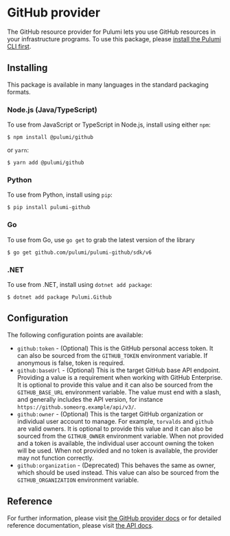 # GitHub provider

The GitHub resource provider for Pulumi lets you use GitHub resources in your infrastructure programs. 
To use this package, please [install the Pulumi CLI first](https://pulumi.io/reference/cli/).

## Installing

This package is available in many languages in the standard packaging formats.

### Node.js (Java/TypeScript)

To use from JavaScript or TypeScript in Node.js, install using either `npm`:

    $ npm install @pulumi/github

or `yarn`:

    $ yarn add @pulumi/github

### Python

To use from Python, install using `pip`:

    $ pip install pulumi-github

### Go

To use from Go, use `go get` to grab the latest version of the library

    $ go get github.com/pulumi/pulumi-github/sdk/v6

### .NET

To use from .NET, install using `dotnet add package`:

    $ dotnet add package Pulumi.Github

## Configuration

The following configuration points are available:

- `github:token` - (Optional) This is the GitHub personal access token. It can also be sourced from the `GITHUB_TOKEN`
  environment variable. If anonymous is false, token is required.
- `github:baseUrl` - (Optional) This is the target GitHub base API endpoint. Providing a value is a requirement when
  working with GitHub Enterprise. It is optional to provide this value and it can also be sourced from the `GITHUB_BASE_URL`
  environment variable. The value must end with a slash, and generally includes the API version, for instance
  `https://github.someorg.example/api/v3/`.
- `github:owner` - (Optional) This is the target GitHub organization or individual user account to manage. For example, 
  `torvalds` and `github` are valid owners. It is optional to provide this value and it can also be sourced from the 
  `GITHUB_OWNER` environment variable. When not provided and a token is available, the individual user account owning 
  the token will be used. When not provided and no token is available, the provider may not function correctly.
- `github:organization` - (Deprecated) This behaves the same as owner, which should be used instead. This value can also 
  be sourced from the `GITHUB_ORGANIZATION` environment variable.

## Reference

For further information, please visit [the GitHub provider docs](https://www.pulumi.com/docs/intro/cloud-providers/github)
or for detailed reference documentation, please visit [the API docs](https://www.pulumi.com/docs/reference/pkg/github).

